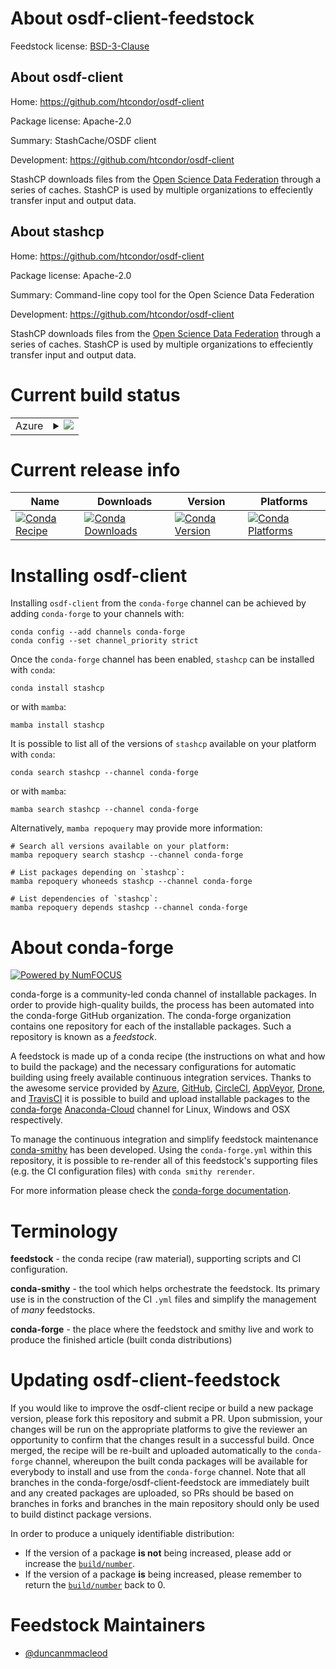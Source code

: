 About osdf-client-feedstock
===========================

Feedstock license: [BSD-3-Clause](https://github.com/conda-forge/osdf-client-feedstock/blob/main/LICENSE.txt)


About osdf-client
-----------------

Home: https://github.com/htcondor/osdf-client

Package license: Apache-2.0

Summary: StashCache/OSDF client

Development: https://github.com/htcondor/osdf-client

StashCP downloads files from the
[Open Science Data Federation](https://osdf.osg-htc.org/) through a
series of caches. StashCP is used by multiple organizations to
effeciently transfer input and output data.


About stashcp
-------------

Home: https://github.com/htcondor/osdf-client

Package license: Apache-2.0

Summary: Command-line copy tool for the Open Science Data Federation

Development: https://github.com/htcondor/osdf-client

StashCP downloads files from the
[Open Science Data Federation](https://osdf.osg-htc.org/) through a
series of caches. StashCP is used by multiple organizations to
effeciently transfer input and output data.


Current build status
====================


<table>
    
  <tr>
    <td>Azure</td>
    <td>
      <details>
        <summary>
          <a href="https://dev.azure.com/conda-forge/feedstock-builds/_build/latest?definitionId=20354&branchName=main">
            <img src="https://dev.azure.com/conda-forge/feedstock-builds/_apis/build/status/osdf-client-feedstock?branchName=main">
          </a>
        </summary>
        <table>
          <thead><tr><th>Variant</th><th>Status</th></tr></thead>
          <tbody><tr>
              <td>linux_64</td>
              <td>
                <a href="https://dev.azure.com/conda-forge/feedstock-builds/_build/latest?definitionId=20354&branchName=main">
                  <img src="https://dev.azure.com/conda-forge/feedstock-builds/_apis/build/status/osdf-client-feedstock?branchName=main&jobName=linux&configuration=linux%20linux_64_" alt="variant">
                </a>
              </td>
            </tr><tr>
              <td>osx_64</td>
              <td>
                <a href="https://dev.azure.com/conda-forge/feedstock-builds/_build/latest?definitionId=20354&branchName=main">
                  <img src="https://dev.azure.com/conda-forge/feedstock-builds/_apis/build/status/osdf-client-feedstock?branchName=main&jobName=osx&configuration=osx%20osx_64_" alt="variant">
                </a>
              </td>
            </tr><tr>
              <td>osx_arm64</td>
              <td>
                <a href="https://dev.azure.com/conda-forge/feedstock-builds/_build/latest?definitionId=20354&branchName=main">
                  <img src="https://dev.azure.com/conda-forge/feedstock-builds/_apis/build/status/osdf-client-feedstock?branchName=main&jobName=osx&configuration=osx%20osx_arm64_" alt="variant">
                </a>
              </td>
            </tr><tr>
              <td>win_64</td>
              <td>
                <a href="https://dev.azure.com/conda-forge/feedstock-builds/_build/latest?definitionId=20354&branchName=main">
                  <img src="https://dev.azure.com/conda-forge/feedstock-builds/_apis/build/status/osdf-client-feedstock?branchName=main&jobName=win&configuration=win%20win_64_" alt="variant">
                </a>
              </td>
            </tr>
          </tbody>
        </table>
      </details>
    </td>
  </tr>
</table>

Current release info
====================

| Name | Downloads | Version | Platforms |
| --- | --- | --- | --- |
| [![Conda Recipe](https://img.shields.io/badge/recipe-stashcp-green.svg)](https://anaconda.org/conda-forge/stashcp) | [![Conda Downloads](https://img.shields.io/conda/dn/conda-forge/stashcp.svg)](https://anaconda.org/conda-forge/stashcp) | [![Conda Version](https://img.shields.io/conda/vn/conda-forge/stashcp.svg)](https://anaconda.org/conda-forge/stashcp) | [![Conda Platforms](https://img.shields.io/conda/pn/conda-forge/stashcp.svg)](https://anaconda.org/conda-forge/stashcp) |

Installing osdf-client
======================

Installing `osdf-client` from the `conda-forge` channel can be achieved by adding `conda-forge` to your channels with:

```
conda config --add channels conda-forge
conda config --set channel_priority strict
```

Once the `conda-forge` channel has been enabled, `stashcp` can be installed with `conda`:

```
conda install stashcp
```

or with `mamba`:

```
mamba install stashcp
```

It is possible to list all of the versions of `stashcp` available on your platform with `conda`:

```
conda search stashcp --channel conda-forge
```

or with `mamba`:

```
mamba search stashcp --channel conda-forge
```

Alternatively, `mamba repoquery` may provide more information:

```
# Search all versions available on your platform:
mamba repoquery search stashcp --channel conda-forge

# List packages depending on `stashcp`:
mamba repoquery whoneeds stashcp --channel conda-forge

# List dependencies of `stashcp`:
mamba repoquery depends stashcp --channel conda-forge
```


About conda-forge
=================

[![Powered by
NumFOCUS](https://img.shields.io/badge/powered%20by-NumFOCUS-orange.svg?style=flat&colorA=E1523D&colorB=007D8A)](https://numfocus.org)

conda-forge is a community-led conda channel of installable packages.
In order to provide high-quality builds, the process has been automated into the
conda-forge GitHub organization. The conda-forge organization contains one repository
for each of the installable packages. Such a repository is known as a *feedstock*.

A feedstock is made up of a conda recipe (the instructions on what and how to build
the package) and the necessary configurations for automatic building using freely
available continuous integration services. Thanks to the awesome service provided by
[Azure](https://azure.microsoft.com/en-us/services/devops/), [GitHub](https://github.com/),
[CircleCI](https://circleci.com/), [AppVeyor](https://www.appveyor.com/),
[Drone](https://cloud.drone.io/welcome), and [TravisCI](https://travis-ci.com/)
it is possible to build and upload installable packages to the
[conda-forge](https://anaconda.org/conda-forge) [Anaconda-Cloud](https://anaconda.org/)
channel for Linux, Windows and OSX respectively.

To manage the continuous integration and simplify feedstock maintenance
[conda-smithy](https://github.com/conda-forge/conda-smithy) has been developed.
Using the ``conda-forge.yml`` within this repository, it is possible to re-render all of
this feedstock's supporting files (e.g. the CI configuration files) with ``conda smithy rerender``.

For more information please check the [conda-forge documentation](https://conda-forge.org/docs/).

Terminology
===========

**feedstock** - the conda recipe (raw material), supporting scripts and CI configuration.

**conda-smithy** - the tool which helps orchestrate the feedstock.
                   Its primary use is in the construction of the CI ``.yml`` files
                   and simplify the management of *many* feedstocks.

**conda-forge** - the place where the feedstock and smithy live and work to
                  produce the finished article (built conda distributions)


Updating osdf-client-feedstock
==============================

If you would like to improve the osdf-client recipe or build a new
package version, please fork this repository and submit a PR. Upon submission,
your changes will be run on the appropriate platforms to give the reviewer an
opportunity to confirm that the changes result in a successful build. Once
merged, the recipe will be re-built and uploaded automatically to the
`conda-forge` channel, whereupon the built conda packages will be available for
everybody to install and use from the `conda-forge` channel.
Note that all branches in the conda-forge/osdf-client-feedstock are
immediately built and any created packages are uploaded, so PRs should be based
on branches in forks and branches in the main repository should only be used to
build distinct package versions.

In order to produce a uniquely identifiable distribution:
 * If the version of a package **is not** being increased, please add or increase
   the [``build/number``](https://docs.conda.io/projects/conda-build/en/latest/resources/define-metadata.html#build-number-and-string).
 * If the version of a package **is** being increased, please remember to return
   the [``build/number``](https://docs.conda.io/projects/conda-build/en/latest/resources/define-metadata.html#build-number-and-string)
   back to 0.

Feedstock Maintainers
=====================

* [@duncanmmacleod](https://github.com/duncanmmacleod/)

